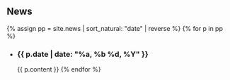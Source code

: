 ## News

{% assign pp = site.news | sort_natural: "date" | reverse %}
{% for p in pp %}
- ### {{ p.date | date: "%a, %b %d, %Y" }}
    {{ p.content }}
{% endfor %}

